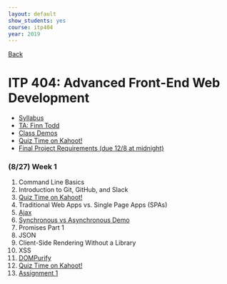 ```yaml
---
layout: default
show_students: yes
course: itp404
year: 2019
---
```


[Back](/teaching)

# ITP 404: Advanced Front-End Web Development

* [Syllabus](https://web-app.usc.edu/soc/syllabus/20193/31835.pdf)
* [TA: Finn Todd](mailto:ftodd@usc.edu)
* [Class Demos](https://github.com/itp404-fall-2019)
* [Quiz Time on Kahoot!](https://kahoot.it/)
* [Final Project Requirements (due 12/8 at midnight)](/teaching/2019/itp404-final-project)

<!-- ### (9/24) Week 5 -

### (9/17) Week 4 - React Part 2: Reusable Components

*

### (9/10) Week 3 - React Part 1: A Reddit Search App

* Create React App
* JSX
* Prettier -->

<!-- ### (9/3) Week 2

* Promises Part 2
* Async/Await
* Client-side Templating with [Handlebars](https://handlebarsjs.com/)
* Event Delegation
* TODO: Install Node.js before class next week
* [Starter files](https://github.com/itp404-fall-2018/week-3-handlebars/raw/master/starter.zip)
* [Moment.js](https://momentjs.com/)
* [Assignment 2](/teaching/2019/assignments/client-side-templating) -->

### (8/27) Week 1

1. Command Line Basics
1. Introduction to Git, GitHub, and Slack
1. [Quiz Time on Kahoot!](https://kahoot.it/)
1. Traditional Web Apps vs. Single Page Apps (SPAs)
1. [Ajax](https://docs.google.com/presentation/d/1r-3XtJXG_Y9_grUYhEidIaCz0SOYWcAKugGrGrrc8Lo/edit?usp=sharing)
1. [Synchronous vs Asynchronous Demo](http://jsbin.com/wuvacecaxu/edit?js)
1. Promises Part 1
1. JSON
1. Client-Side Rendering Without a Library
1. XSS
1. [DOMPurify](https://github.com/cure53/DOMPurify)
1. [Quiz Time on Kahoot!](https://kahoot.it/)
1. [Assignment 1](/teaching/2019/assignments/ajax)
